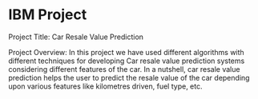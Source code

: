 # IBM Project

Project Title:
Car Resale Value Prediction

Project Overview: 
In this project we have used different algorithms with different techniques for developing Car resale value prediction systems considering different features of the car. 
In a nutshell, car resale value prediction helps the user to predict the resale value of the car depending upon various features like kilometres driven, fuel type, etc.
